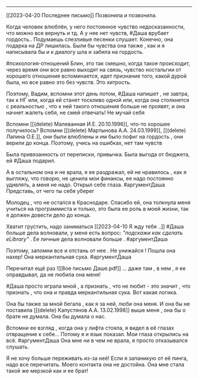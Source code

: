 ___

[[2023-04-20 Последнее письмо]] Позвонила и позвонила. 

Когда человек влюблён, у него постоянное чувство недосказанности, что можно все вернуть и тд. А у нее нет чувств, #Даша  врубает гордость.. Подумаешь слезливые песенки слушает. Конечно, она подарка на ДР лишилась.
Были бы чувства она также , как и я написывала бы и к диалогу  шла и забила на гордость.

#психология-отношений Блин, это так смешно, когда такое происходит, через время они все равно выходят на связь, чувство ностальгии от хорошего отношения вспоминается, идет признание того, какой дурой была, но все равно это без чувств. Это хитрость.

Поэтому, Вадим, вспомни этот день потом, #Даша  напишет , не завтра, так к НГ или, когда ей станет тоскливо одной или, когда она столкнется с реальностью , что к ней такого отношения больше не проявят, и она начнет жалеть себя, не смей отвечать! Не мучай себя

Вспомни [[(delete) Малеванная И.Е. 20.10.1996]], что-то хорошее получилось?
Вспомни [[(delete) Мартынова А.А. 24.03.1999]], [[(delete) Лапина О.Е.]], они были влюблены и им было пофиг на гордость , они верили до конца. 
Поэтому, учись на ошибках, нет там чувств

Была привязанность от переписки, привычка. Была выгода от бюджета, ей #Даша подарил.

А в остальном она и не врала, я ее раздражал, ей не нравилось , как я выгляжу, что говорю, не ценила мои финансы, ее надо постоянно удивлять, а меня не надо. Открыл себе глаза. #аргументДаша Представь, от чего ты себя уберег

Молодец , что не остался в Краснодаре.
Спасибо ей, она толкнула меня учиться на программиста и только, это была ее роль в моей жизни, так я должен довести дело до конца.

Хватит грустить, надо заниматься
[[2023-04-10 Я жду тебя ..]] #Даша  больше дела волновали, у меня есть вопрос: _"подскажи как сделать eLibrary"_ . Ее личные дела волновали больше . #аргументДаша 

Поэтому, запомни все и отстань от нее . Не унижайся !
Пошла она нахер! Она меркантильная сука. #аргументДаша 

Перечитал ещё раз ![[8ое письмо Даше.pdf]]
... даже там , в нем , я ее оправдывал, да не любила она меня!

#Даша  просто играла мной , а признать , что не любит - это значит , что признать , что она и правда меркантильная сука. Вот какая логика.

Она бы также за мной бегала , как я за ней, люби она меня. И она бы не поставила [[(delete) Капустянов А.А. 13.02.1998]] выше меня , она бы о брате не думала.
Она бы думала о нас.

Вспомни ее взгляд , когда она у лифта стояла, я видел в её глазах отвращение к себе...
Потому я и язык показал. Мои глаза открылись на всё. #аргументДаша 
Она мне ни в чем не врала, я просто отказывался слушать.

Я не хочу больше переживать из-за неё! Если я запаникую от её пинга, надо все перечитать.
Моего контакта она не достойна.
Она мне стала такой же мерзкой как и ее брат!
